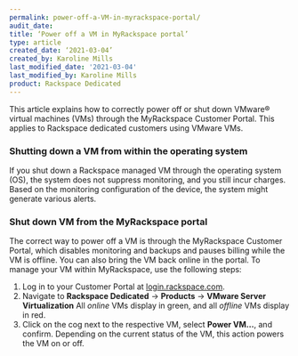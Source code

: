 ```yaml
---
permalink: power-off-a-VM-in-myrackspace-portal/
audit_date:
title: ‘Power off a VM in MyRackspace portal’
type: article
created_date: ‘2021-03-04’
created_by: Karoline Mills
last_modified_date: '2021-03-04'
last_modified_by: Karoline Mills
product: Rackspace Dedicated
---
```


This article explains how to correctly power off or shut down VMware&reg; virtual machines
(VMs) through the MyRackspace Customer Portal. This applies to Rackspace dedicated customers
using VMware VMs.

### Shutting down a VM from within the operating system

If you shut down a Rackspace managed VM through the operating system (OS), the system does not
suppress monitoring, and you still incur charges. Based on the monitoring configuration of the
device, the system might generate various alerts.

### Shut down VM from the MyRackspace portal

The correct way to power off a VM is through the MyRackspace Customer Portal, which disables
monitoring and backups and pauses billing while the VM is offline. You can also bring the VM
back online in the portal. To manage your VM within MyRackspace, use the following steps:

1. Log in to your Customer Portal at [login.rackspace.com](login.rackspace.com).
2. Navigate to **Rackspace Dedicated** -> **Products** -> **VMware Server Virtualization**
	 All *online* VMs display in green, and all *offline* VMs display in red.
3. Click on the cog next to the respective VM, select **Power VM…**, and confirm.
   Depending on the current status of the VM, this action powers the VM on or off.
